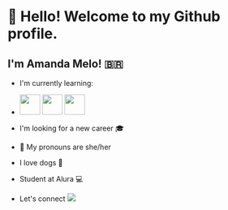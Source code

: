 # 👋 Hello! Welcome to my Github profile.
## I'm Amanda Melo! :brazil:

- I'm currently learning:
-  <img loading="lazy" src="https://cdn.jsdelivr.net/gh/devicons/devicon/icons/git/git-original.svg" width="40" height="40"/>    <img src="https://cdn.jsdelivr.net/gh/devicons/devicon@latest/icons/github/github-original.svg" width="40" height="40"/>    <img src="https://cdn.jsdelivr.net/gh/devicons/devicon@latest/icons/javascript/javascript-original.svg" width="40" height="40"/>
          
-  I'm looking for a new career :mortar_board:
-  :woman: My pronouns are she/her
-  I love dogs :paw_prints:
-  Student at Alura :computer:

- Let's connect <a href="[https://www.linkedin.com/in/seu-usuário-linkedln-aqui](https://www.linkedin.com/in/amanda-baptista-61b81a227/)" target="_blank"><img loading="lazy" src="https://img.shields.io/badge/-LinkedIn-%230077B5?style=for-the-badge&logo=linkedin&logoColor=white" target="_blank"></a>   
</div>

<!--
**amandamelobap/amandamelobap** is a ✨ _special_ ✨ repository because its `README.md` (this file) appears on your GitHub profile.

Here are some ideas to get you started:

- 🔭 I’m currently working on ...
- 🌱 I’m currently learning ...
- 👯 I’m looking to collaborate on ...
- 🤔 I’m looking for help with ...
- 💬 Ask me about ...
- 📫 How to reach me: ...
- 😄 Pronouns: ...
- ⚡ Fun fact: ...
-->
